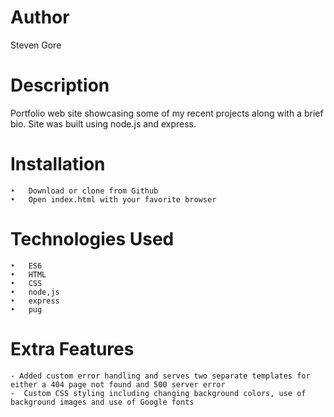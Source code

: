 # Author
Steven Gore

# Description
Portfolio web site showcasing some of my recent projects along with a brief bio. Site was built using node.js and express.

# Installation
	•	Download or clone from Github
	•	Open index.html with your favorite browser

# Technologies Used
	•	ES6
	•	HTML
	•	CSS
	•	node,js
	•	express
	•	pug


# Extra Features
	- Added custom error handling and serves two separate templates for either a 404 page not found and 500 server error
	-  Custom CSS styling including changing background colors, use of background images and use of Google fonts
